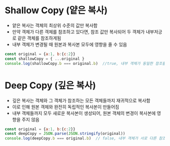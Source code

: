 # Shallow Copy (얕은 복사)
- 얕은 복사는 객체의 최상위 수준의 값만 복사함
- 만약 객체가 다른 객체를 참조하고 있다면, 참조 값만 복사되어 두 객체가 내부저긍로 같은 객체를 참조하게됨
- 내부 객체가 변경될 때 원본과 복사본 모두에 영향을 줄 수 있음

```js
const original = {a:1, b:{c:2}}
const shallowCopy = { ...original }
console.log(shallowCopy.b === original.b)  //true, 내부 객체가 동일한 참조를 가짐
```


# Deep Copy (깊은 복사)
- 깊은 복사는 객체와 그 객체가 참조하는 모든 객체들까지 재귀적으로 복사함
- 이로 인해 원본 객체와 완전히 독립적인 복사본이 만들어짐
- 내부 객체들까지 모두 새로운 복사본이 생성되어, 원본 객체의 변경이 복사본에 영향을 주지 않음
```js
const original = {a:1, b:{c:2}}
const deepCopy = JSON.parse(JSON.stringify(original))
console.log(deepCopy.b === original.b)  // false, 내부 객체가 서로 다른 참조를 가짐
```
